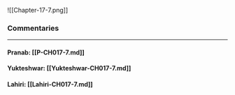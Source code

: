 ![[Chapter-17-7.png]]

### Commentaries

---

#### Pranab: [[P-CH017-7.md]]

#### Yukteshwar: [[Yukteshwar-CH017-7.md]]

#### Lahiri: [[Lahiri-CH017-7.md]]
